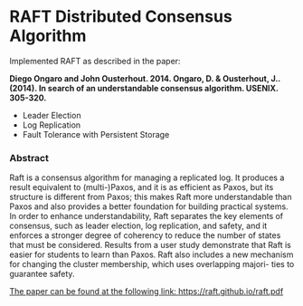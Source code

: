 # RAFT Distributed Consensus Algorithm
Implemented RAFT as described in the paper: 

<b>Diego Ongaro and John Ousterhout. 2014. 
Ongaro, D. & Ousterhout, J.. (2014). 
In search of an understandable consensus algorithm. 
USENIX. 305-320.</b>

<ul>
<li>Leader Election</li>
<li>Log Replication</li>
<li>Fault Tolerance with Persistent Storage</li>
</ul>

<h3>Abstract</h3>
<p>Raft is a consensus algorithm for managing a replicated
log. It produces a result equivalent to (multi-)Paxos, and
it is as efficient as Paxos, but its structure is different
from Paxos; this makes Raft more understandable than
Paxos and also provides a better foundation for building
practical systems. In order to enhance understandability,
Raft separates the key elements of consensus, such as
leader election, log replication, and safety, and it enforces
a stronger degree of coherency to reduce the number of
states that must be considered. Results from a user study
demonstrate that Raft is easier for students to learn than
Paxos. Raft also includes a new mechanism for changing
the cluster membership, which uses overlapping majori-
ties to guarantee safety.</p>

<u>The paper can be found at the following link:
https://raft.github.io/raft.pdf</u>
